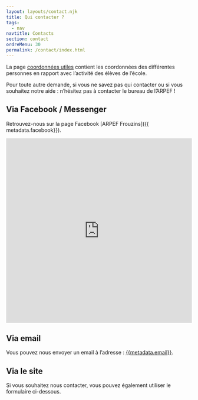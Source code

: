 ```yaml
---
layout: layouts/contact.njk
title: Qui contacter ?
tags:
  - nav
navtitle: Contacts
section: contact
ordreMenu: 30
permalink: /contact/index.html
---
```


La page [coordonnées utiles](/coordonnees-utiles) contient les coordonnées des différentes personnes en rapport avec l’activité des élèves de l’école.

Pour toute autre demande, si vous ne savez pas qui contacter ou si vous souhaitez notre aide : n’hésitez pas à contacter le bureau de l’ARPEF !

## Via Facebook / Messenger

Retrouvez-nous sur la page Facebook [ARPEF Frouzins]({{ metadata.facebook}}).

<iframe
title="Notre flux Facebook"
src="https://www.facebook.com/plugins/page.php?href=https%3A%2F%2Fwww.facebook.com%2Farpef.pmc%2F&tabs=timeline%2Cmessages&small_header=true&adapt_container_width=true&hide_cover=false&show_facepile=true&appId"
width="100%" height="500"
style="border:none;overflow:hidden;"
scrolling="no"
frameborder="0"
allowTransparency="true"
allow="encrypted-media"></iframe>

## Via email

Vous pouvez nous envoyer un email à l’adresse : [{{metadata.email}}](mailto:{{metadata.email}}?subject=Contact%20depuis%20le%20site).

## Via le site

Si vous souhaitez nous contacter, vous pouvez également utiliser le formulaire ci-dessous.
